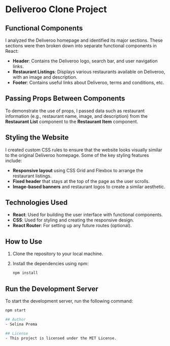 # Deliveroo Clone Project

## Functional Components
I analyzed the Deliveroo homepage and identified its major sections. These sections were then broken down into separate functional components in React:

- **Header**: Contains the Deliveroo logo, search bar, and user navigation links.
- **Restaurant Listings**: Displays various restaurants available on Deliveroo, with an image and description.
- **Footer**: Contains useful links about Deliveroo, terms and conditions, etc.

## Passing Props Between Components
To demonstrate the use of props, I passed data such as restaurant information (e.g., restaurant name, image, and description) from the **Restaurant List** component to the **Restaurant Item** component.

## Styling the Website
I created custom CSS rules to ensure that the website looks visually similar to the original Deliveroo homepage. Some of the key styling features include:
- **Responsive layout** using CSS Grid and Flexbox to arrange the restaurant listings.
- **Fixed header** that stays at the top of the page as the user scrolls.
- **Image-based banners** and restaurant logos to create a similar aesthetic.

## Technologies Used
- **React**: Used for building the user interface with functional components.
- **CSS**: Used for styling and creating the responsive design.
- **React Router**: For setting up any future routes (optional).

## How to Use
1. Clone the repository to your local machine.
2. Install the dependencies using npm:

   ```bash
   npm install
   
## Run the Development Server
To start the development server, run the following command:

```bash
npm start

## Author
- Selina Prema
  
## License
- This project is licensed under the MIT License.



